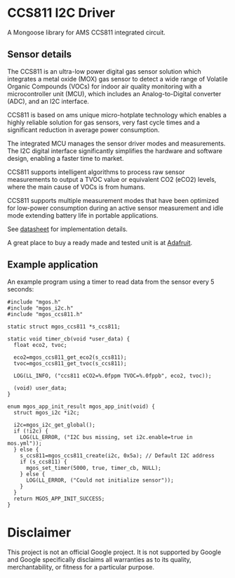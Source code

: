 # CCS811 I2C Driver

A Mongoose library for AMS CCS811 integrated circuit.

## Sensor details

The CCS811 is an ultra-low power digital gas sensor solution which integrates
a metal oxide (MOX) gas sensor to detect a wide range of Volatile Organic
Compounds (VOCs) for indoor air quality monitoring with a microcontroller unit
(MCU), which includes an Analog-to-Digital converter (ADC), and an I2C
interface.

CCS811 is based on ams unique micro-hotplate technology which enables a highly
reliable solution for gas sensors, very fast cycle times and a significant
reduction in average power consumption.

The integrated MCU manages the sensor driver modes and measurements. The I2C
digital interface significantly simplifies the hardware and software design,
enabling a faster time to market.

CCS811 supports intelligent algorithms to process raw sensor measurements to
output a TVOC value or equivalent CO2 (eCO2) levels, where the main cause of
VOCs is from humans.

CCS811 supports multiple measurement modes that have been optimized for
low-power consumption during an active sensor measurement and idle mode
extending battery life in portable applications. 

See [datasheet](https://ams.com/eng/content/download/951091/2269479/file/CCS811_DS000459_4-00.pdf)
for implementation details.

A great place to buy a ready made and tested unit is at [Adafruit](https://learn.adafruit.com/adafruit-ccs811-air-quality-sensor/overview).

## Example application

An example program using a timer to read data from the sensor every 5 seconds:

```
#include "mgos.h"
#include "mgos_i2c.h"
#include "mgos_ccs811.h"

static struct mgos_ccs811 *s_ccs811;

static void timer_cb(void *user_data) {
  float eco2, tvoc;

  eco2=mgos_ccs811_get_eco2(s_ccs811);
  tvoc=mgos_ccs811_get_tvoc(s_ccs811);

  LOG(LL_INFO, ("ccs811 eCO2=%.0fppm TVOC=%.0fppb", eco2, tvoc));

  (void) user_data;
}

enum mgos_app_init_result mgos_app_init(void) {
  struct mgos_i2c *i2c;

  i2c=mgos_i2c_get_global();
  if (!i2c) {
    LOG(LL_ERROR, ("I2C bus missing, set i2c.enable=true in mos.yml"));
  } else {
    s_ccs811=mgos_ccs811_create(i2c, 0x5a); // Default I2C address
    if (s_ccs811) {
      mgos_set_timer(5000, true, timer_cb, NULL);
    } else {
      LOG(LL_ERROR, ("Could not initialize sensor"));
    }
  }
  return MGOS_APP_INIT_SUCCESS;
}
```

# Disclaimer

This project is not an official Google project. It is not supported by Google
and Google specifically disclaims all warranties as to its quality,
merchantability, or fitness for a particular purpose.
